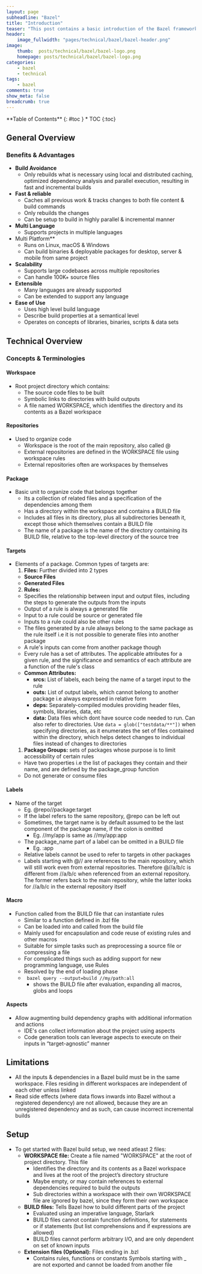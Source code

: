 ```yaml
---
layout: page
subheadline: "Bazel"
title: "Introduction"
teaser: "This post contains a basic introduction of the Bazel framework. It contains a summary of the advantages of using Bazel as a build framework, an overall technical overview of bazel including core concepts & terminologies, the files required for quick build setup using bazel and basic requirements/limitations of bazel projects. The contents of this post have been derived from various sources such as the official bazel documentation, presentations, tutorials and my own experiences using bazel."
header:
    image_fullwidth: "pages/technical/bazel/bazel-header.png"
image:
    thumb:  posts/technical/bazel/bazel-logo.png
    homepage: posts/technical/bazel/bazel-logo.png
categories:
    - bazel
    - technical
tags:
    - bazel
comments: true
show_meta: false
breadcrumb: true
---
```


<div class="row">
<div class="medium-12" markdown="1">
<div class="panel radius" markdown="1">
**Table of Contents**
{: #toc }
*  TOC
{:toc}
</div>
</div><!-- /.medium-4.columns -->
</div>

## General Overview
### Benefits & Advantages
- **Build Avoidance**
  - Only rebuilds what is necessary using local and distributed caching, optimized dependency analysis and parallel execution, resulting in fast and incremental builds
- **Fast & reliable**
  - Caches all previous work & tracks changes to both file content & build commands
  - Only rebuilds the changes
  - Can be setup to build in highly parallel & incremental manner
- **Multi Language**
  - Supports projects in multiple languages
- Multi Platform**
  - Runs on Linux, macOS & Windows
  - Can build binaries & deployable packages for desktop, server & mobile from same project
- **Scalability**
  - Supports large codebases across multiple repositories
  - Can handle 100K+ source files
- **Extensible**
  - Many languages are already supported
  - Can be extended to support any language
- **Ease of Use**
  - Uses high level build language 
  - Describe build properties at a semantical level
  - Operates on concepts of libraries, binaries, scripts & data sets


## Technical Overview
### Concepts & Terminologies
#### Workspace
- Root project directory which contains:
  - The source code files to be built
  - Symbolic links to directories with build outputs
  - A file named WORKSPACE, which identifies the directory and its contents as a Bazel workspace

#### Repositories 
- Used to organize code
  - Workspace is the root of the main repository, also called @
  - External repositories are defined in the WORKSPACE file using workspace rules
  - External repositories often are workspaces by themselves

#### Package 
- Basic unit to organize code that belongs together
  - Its a collection of related files and a specification of the dependencies among them 
  - Has a directory within the workspace and contains a BUILD file
  - Includes all files in its directory, plus all subdirectories beneath it, except those which themselves contain a BUILD file
  - The name of a package is the name of the directory containing its BUILD file, relative to the top-level directory of the source tree

#### Targets 
- Elements of a package. Common types of targets are:
  1. **Files:** Further divided into 2 types
    - **Source Files**
    - **Generated Files**
  2. **Rules:**
    - Specifies the relationship between input and output files, including the steps to generate the outputs from the inputs
    - Output of a rule is always a generated file
    - Input to a rule could be source or generated file
    - Inputs to a rule could also be other rules
    - The files generated by a rule always belong to the same package as the rule itself i.e it is not possible to generate files into another package
    - A rule's inputs can come from another package though
    - Every rule has a set of attributes. The applicable attributes for a given rule, and the significance and semantics of each attribute are a function of the rule's class
  - **Common Attributes:**
    - **srcs:** List of labels, each being the name of a target input to the rule
    - **outs:** List of output labels, which cannot belong to another package i.e always expressed in relative form
    - **deps:** Separately-compiled modules providing header files, symbols, libraries, data, etc
    - **data:** Data files which dont have source code needed to run. Can also refer to directories. Use ```data = glob(["testdata/**"])``` when specifying directories, as it enumerates the set of files contained within the directory, which helps detect changes to individual files instead of changes to directories
  1. **Package Groups:** sets of packages whose purpose is to limit accessibility of certain rules
    - Have two properties i.e the list of packages they contain and their name, and are defined by the package_group function
    - Do not generate or consume files

#### Labels 
- Name of the target
  - Eg. @repo//package:target
  - If the label refers to the same repository, @repo can be left out
  - Sometimes, the target name is by default assumed to be the last component of the package name, if the colon is omitted
    -  Eg. //my/app is same as //my/app:app
  - The package_name part of a label can be omitted in a BUILD file
    - Eg. :app
  - Relative labels cannot be used to refer to targets in other packages
  - Labels starting with @// are references to the main repository, which will still work even from external repositories. Therefore @//a/b/c is different from //a/b/c when referenced from an external repository. The former refers back to the main repository, while the latter looks for //a/b/c in the external repository itself

#### Macro 
- Function called from the BUILD file that can instantiate rules
  - Similar to a function defined in .bzl file
  - Can be loaded into and called from the build file
  - Mainly used for encapsulation and code reuse of existing rules and other macros
  - Suitable for simple tasks such as preprocessing a source file or compressing a file
  - For complicated things such as adding support for new programming language, use Rules
  - Resolved by the end of loading phase
  - ``` bazel query --output=build //my/path:all ```
    - shows the BUILD file after evaluation, expanding all macros, globs and loops

#### Aspects 
- Allow augmenting build dependency graphs with additional information and actions
  - IDE's can collect information about the project using aspects
  - Code generation tools can leverage aspects to execute on their inputs in “target-agnostic” manner
		
## Limitations
- All the inputs & dependencies in a Bazel build must be in the same workspace. Files residing in different workspaces are independent of each other unless linked
- Read side effects (where data flows inwards into Bazel without a registered dependency) are not allowed, because they are an unregistered dependency and as such, can cause incorrect incremental builds

## Setup
- To get started with Bazel build setup, we need atleast 2 files:
  - **WORKSPACE file:** Create a file named "WORKSPACE" at the root of project directory. This file
    - Identifies the directory and its contents as a Bazel workspace and lives at the root of the project’s directory structure
    - Maybe empty, or may contain references to external dependencies required to build the outputs
    - Sub directories within a workspace with their own WORKSPACE file are ignored by bazel, since they form their own workspace
  - **BUILD files:** Tells Bazel how to build different parts of the project
    - Evaluated using an imperative language, Starlark
    - BUILD files cannot contain function definitions, for statements or if statements (but list comprehensions and if expressions are allowed)
    - BUILD files cannot perform arbitrary I/O, and are only dependent on set of known inputs
  - **Extension files (Optional):**  Files ending in .bzl
    - Contains rules, functions or constants
Symbols starting with _ are not exported and cannot be loaded from another file